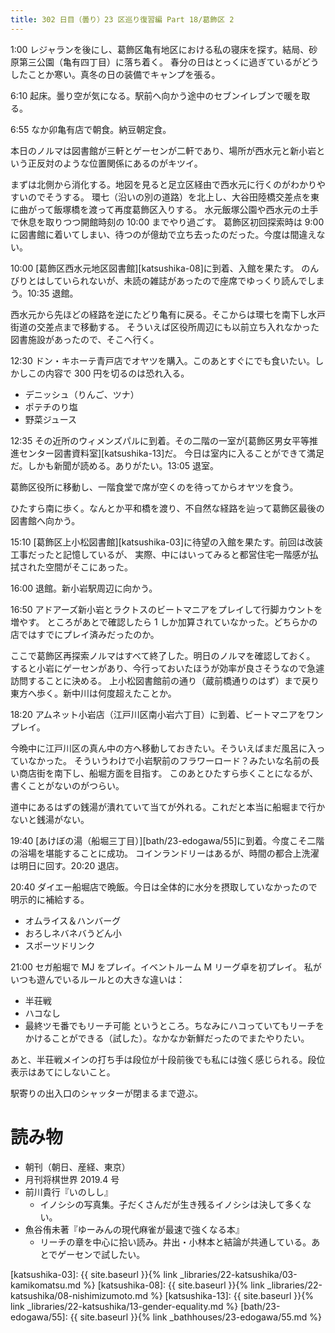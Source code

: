 ```yaml
---
title: 302 日目（曇り）23 区巡り復習編 Part 18/葛飾区 2
---
```


1:00 レジャランを後にし、葛飾区亀有地区における私の寝床を探す。結局、砂原第三公園（亀有四丁目）に落ち着く。
春分の日はとっくに過ぎているがどうしたことか寒い。真冬の日の装備でキャンプを張る。

6:10 起床。曇り空が気になる。駅前へ向かう途中のセブンイレブンで暖を取る。

6:55 なか卯亀有店で朝食。納豆朝定食。

本日のノルマは図書館が三軒とゲーセンが二軒であり、場所が西水元と新小岩という正反対のような位置関係にあるのがキツイ。

まずは北側から消化する。地図を見ると足立区経由で西水元に行くのがわかりやすいのでそうする。
環七（沿いの別の道路）を北上し、大谷田陸橋交差点を東に曲がって飯塚橋を渡って再度葛飾区入りする。
水元飯塚公園や西水元の土手で休息を取りつつ開館時刻の 10:00 までやり過ごす。
葛飾区初回探索時は 9:00 に図書館に着いてしまい、待つのが億劫で立ち去ったのだった。今度は間違えない。

10:00 [葛飾区西水元地区図書館][katsushika-08]に到着、入館を果たす。
のんびりとはしていられないが、未読の雑誌があったので座席でゆっくり読んでしまう。10:35 退館。

西水元から先ほどの経路を逆にたどり亀有に戻る。そこからは環七を南下し水戸街道の交差点まで移動する。
そういえば区役所周辺にも以前立ち入れなかった図書施設があったので、そこへ行く。

12:30 ドン・キホーテ青戸店でオヤツを購入。このあとすぐにでも食いたい。しかしこの内容で 300 円を切るのは恐れ入る。
* デニッシュ（りんご、ツナ）
* ポテチのり塩
* 野菜ジュース

12:35 その近所のウィメンズパルに到着。その二階の一室が[葛飾区男女平等推進センター図書資料室][katsushika-13]だ。
今日は室内に入ることができて満足だ。しかも新聞が読める。ありがたい。13:05 退室。

葛飾区役所に移動し、一階食堂で席が空くのを待ってからオヤツを食う。

ひたすら南に歩く。なんとか平和橋を渡り、不自然な経路を辿って葛飾区最後の図書館へ向かう。

15:10 [葛飾区上小松図書館][katsushika-03]に待望の入館を果たす。前回は改装工事だったと記憶しているが、
実際、中にはいってみると都営住宅一階感が払拭された空間がそこにあった。

16:00 退館。新小岩駅周辺に向かう。

16:50 アドアーズ新小岩とラクトスのビートマニアをプレイして行脚カウントを増やす。
ところがあとで確認したら 1 しか加算されていなかった。どちらかの店ではすでにプレイ済みだったのか。

ここで葛飾区再探索ノルマはすべて終了した。明日のノルマを確認しておく。
すると小岩にゲーセンがあり、今行っておいたほうが効率が良さそうなので急遽訪問することに決める。
上小松図書館前の通り（蔵前橋通りのはず）まで戻り東方へ歩く。新中川は何度超えたことか。

18:20 アムネット小岩店（江戸川区南小岩六丁目）に到着、ビートマニアをワンプレイ。

今晩中に江戸川区の真ん中の方へ移動しておきたい。そういえばまだ風呂に入っていなかった。
そういうわけで小岩駅前のフラワーロード？みたいな名前の長い商店街を南下し、船堀方面を目指す。
このあとひたすら歩くことになるが、書くことがないのがつらい。

道中にあるはずの銭湯が潰れていて当てが外れる。これだと本当に船堀まで行かないと銭湯がない。

19:40 [あけぼの湯（船堀三丁目）][bath/23-edogawa/55]に到着。今度こそ二階の浴場を堪能することに成功。
コインランドリーはあるが、時間の都合上洗濯は明日に回す。20:20 退店。

20:40 ダイエー船堀店で晩飯。今日は全体的に水分を摂取していなかったので明示的に補給する。
* オムライス＆ハンバーグ
* おろしネバネバうどん小
* スポーツドリンク

21:00 セガ船堀で MJ をプレイ。イベントルーム M リーグ卓を初プレイ。
私がいつも遊んでいるルールとの大きな違いは：
* 半荘戦
* ハコなし
* 最終ツモ番でもリーチ可能
というところ。ちなみにハコっていてもリーチをかけることができる（試した）。なかなか新鮮だったのでまたやりたい。

あと、半荘戦メインの打ち手は段位が十段前後でも私には強く感じられる。段位表示はあてにしないこと。

駅寄りの出入口のシャッターが閉まるまで遊ぶ。

# 読み物

* 朝刊（朝日、産経、東京）
* 月刊将棋世界 2019.4 号
* 前川貴行『いのしし』
  * イノシシの写真集。子だくさんだが生き残るイノシシは決して多くない。
* 魚谷侑未著『ゆーみんの現代麻雀が最速で強くなる本』
  * リーチの章を中心に拾い読み。井出・小林本と結論が共通している。あとでゲーセンで試したい。

[katsushika-03]: {{ site.baseurl }}{% link _libraries/22-katsushika/03-kamikomatsu.md %}
[katsushika-08]: {{ site.baseurl }}{% link _libraries/22-katsushika/08-nishimizumoto.md %}
[katsushika-13]: {{ site.baseurl }}{% link _libraries/22-katsushika/13-gender-equality.md %}
[bath/23-edogawa/55]: {{ site.baseurl }}{% link _bathhouses/23-edogawa/55.md %}
